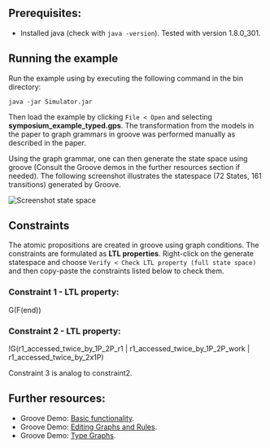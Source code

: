 ## Prerequisites:
- Installed java (check with ```java -version```). Tested with version 1.8.0_301.

## Running the example
Run the example using by executing the following command in the bin directory:
```
java -jar Simulator.jar
```
Then load the example by clicking ```File < Open``` and selecting **symposium_example_typed.gps**.
The transformation from the models in the paper to graph grammars in groove was performed manually as described in the paper.

Using the graph grammar, one can then generate the state space using groove (Consult the Groove demos in the further resources section if needed).
The following screenshot illustrates the statespace (72 States, 161 transitions) generated by Groove.

![Screenshot state space](https://raw.githubusercontent.com/timKraeuter/MODELS-2021-Doctoral-Symposium/main/example_implementation_groove/screenshots/statespace.png)

## Constraints
The atomic propositions are created in groove using graph conditions. The constraints are formulated as **LTL properties**.
Right-click on the generate statespace and choose ```Verify < Check LTL property (full state space)``` and then copy-paste the constraints listed below to check them.

### Constraint 1 - LTL property:

G(F(end))


### Constraint 2 - LTL property:

!G(r1_accessed_twice_by_1P_2P_r1 | r1_accessed_twice_by_1P_2P_work | r1_accessed_twice_by_2x1P)

Constraint 3 is analog to constraint2.

## Further resources:
- Groove Demo: [Basic functionality](https://www.youtube.com/watch?v=R2beaSQ9-NM&t=626s).
- Groove Demo: [Editing Graphs and Rules](https://www.youtube.com/watch?v=R2beaSQ9-NM).
- Groove Demo: [Type Graphs](https://www.youtube.com/watch?v=LTGRS3AYSSM&t=22s).